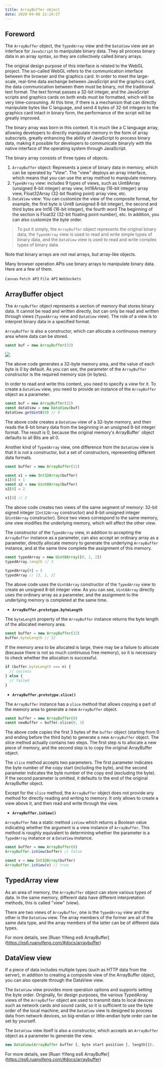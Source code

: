 ```yaml
---
title: ArrayBuffer object
date: 2020-04-08 21:24:27
---
```


## Foreword

The `ArrayBuffer` object, the `TypedArray` view and the `DataView` view are an interface for `JavaScript` to manipulate binary data. They all process binary data in an array syntax, so they are collectively called binary arrays.

The original design purpose of this interface is related to the WebGL project. The so-called WebGL refers to the communication interface between the browser and the graphics card. In order to meet the large-scale, real-time data exchange between JavaScript and the graphics card, the data communication between them must be binary, not the traditional text format. The text format passes a 32-bit integer, and the JavaScript scripts and graphics cards on both ends must be formatted, which will be very time-consuming. At this time, if there is a mechanism that can directly manipulate bytes like C language, and send 4 bytes of 32-bit integers to the graphics card intact in binary form, the performance of the script will be greatly improved.

The binary array was born in this context. It is much like a C language array, allowing developers to directly manipulate memory in the form of array subscripts, greatly enhancing the ability of JavaScript to process binary data, making it possible for developers to communicate binaryly with the native interface of the operating system through JavaScript.

The binary array consists of three types of objects.

1. `ArrayBuffer` object: Represents a piece of binary data in memory, which can be operated by "View". The "view" deploys an array interface, which means that you can use the array method to manipulate memory.
2. `TypedArray` view: includes 9 types of views, such as Uint8Array (unsigned 8-bit integer) array view, Int16Array (16-bit integer) array view, Float32Array (32-bit floating point) array view, etc.
3. `DataView` view: You can customize the view of the composite format, for example, the first byte is Uint8 (unsigned 8-bit integer), the second and third bytes are Int16 (16-bit integer), the fourth word The beginning of the section is Float32 (32-bit floating point number), etc. In addition, you can also customize the byte order.

> To put it simply, the `ArrayBuffer` object represents the original binary data, the `TypedArray` view is used to read and write simple types of binary data, and the `DataView` view is used to read and write complex types of binary data.

Note that binary arrays are not real arrays, but array-like objects.

Many browser operation APIs use binary arrays to manipulate binary data. Here are a few of them.

`Canvas` `Fetch API` `File API` `WebSockets`

## ArrayBuffer object

The `ArrayBuffer` object represents a section of memory that stores binary data. It cannot be read and written directly, but can only be read and written through views (`TypedArray` view and `DataView` view). The role of a view is to interpret binary data in a specified format.

`ArrayBuffer` is also a constructor, which can allocate a continuous memory area where data can be stored.

```js
const buf = new ArrayBuffer(32)
```

![](../../../assets/javascript/arraybuffer.png)

The above code generates a 32-byte memory area, and the value of each byte is 0 by default. As you can see, the parameter of the `ArrayBuffer` constructor is the required memory size (in bytes).

In order to read and write this content, you need to specify a view for it. To create a `DataView` view, you need to provide an instance of the `ArrayBuffer` object as a parameter.

```js
const buf = new ArrayBuffer(32)
const dataView = new DataView(buf)
dataView.getUint8(0) // 0
```

The above code creates a `DataView` view of a 32-byte memory, and then reads the 8-bit binary data from the beginning in an unsigned 8-bit integer format. The result is 0, because the original memory's ArrayBuffer` object defaults to all Bits are all 0.

Another kind of `TypedArray` view, one difference from the `DataView` view is that it is not a constructor, but a set of constructors, representing different data formats.

```js
const buffer = new ArrayBuffer(12)

const x1 = new Int32Array(buffer)
x1[0] = 1
const x2 = new Uint8Array(buffer)
x2[0] = 2

x1[0] // 2
```

The above code creates two views of the same segment of memory: 32-bit signed integer (`Int32Array` constructor) and 8-bit unsigned integer (`Uint8Array` constructor). Since two views correspond to the same memory, one view modifies the underlying memory, which will affect the other view.

The constructor of the `TypedArray` view, in addition to accepting the `ArrayBuffer` instance as a parameter, can also accept an ordinary array as a parameter, directly allocate memory to generate the underlying `ArrayBuffer` instance, and at the same time complete the assignment of this memory.

```js
const typedArray = new Uint8Array([0, 1, 2])
typedArray.length // 3

typedArray[0] = 5
typedArray // [5, 1, 2]
```

The above code uses the `Uint8Array` constructor of the `TypedArray` view to create an unsigned 8-bit integer view. As you can see, `Uint8Array` directly uses the ordinary array as a parameter, and the assignment to the underlying memory is completed at the same time.

- **`ArrayBuffer.prototype.byteLength`**

The `byteLength` property of the `ArrayBuffer` instance returns the byte length of the allocated memory area.

```js
const buffer = new ArrayBuffer(32)
buffer.byteLength // 32
```

If the memory area to be allocated is large, there may be a failure to allocate (because there is not so much continuous free memory), so it is necessary to check whether the allocation is successful.

```js
if (buffer.byteLength === n) {
  // success
} else {
  // failed
}
```

- **`ArrayBuffer.prototype.slice()`**

The `ArrayBuffer` instance has a `slice` method that allows copying a part of the memory area to generate a new `ArrayBuffer` object.

```js
const buffer = new ArrayBuffer(8)
const newBuffer = buffer.slice(0, 3)
```

The above code copies the first 3 bytes of the `buffer` object (starting from 0 and ending before the third byte) to generate a new `ArrayBuffer` object. The slice method actually contains two steps. The first step is to allocate a new piece of memory, and the second step is to copy the original ArrayBuffer object.

The `slice` method accepts two parameters. The first parameter indicates the byte number of the copy start (including the byte), and the second parameter indicates the byte number of the copy end (excluding the byte). If the second parameter is omitted, it defaults to the end of the original ArrayBuffer object.

Except for the `slice` method, the `ArrayBuffer` object does not provide any method for directly reading and writing to memory. It only allows to create a view above it, and then read and write through the view.

- **`ArrayBuffer.isView()`**

`ArrayBuffer` has a static method `isView` which returns a Boolean value indicating whether the argument is a view instance of `ArrayBuffer`. This method is roughly equivalent to determining whether the parameter is a `TypedArray` instance or a `DataView` instance.

```js
const buffer = new ArrayBuffer(8)
ArrayBuffer.isView(buffer) // false

const v = new Int32Array(buffer)
ArrayBuffer.isView(v) // true
```

## TypedArray view

As an area of ​​memory, the `ArrayBuffer` object can store various types of data. In the same memory, different data have different interpretation methods, this is called "view" (view).

There are two views of `ArrayBuffer`, one is the `TypedArray` view and the other is the `DataView` view. The array members of the former are all of the same data type, and the array members of the latter can be of different data types.

For more details, see [Ruan Yifeng es6 ArrayBuffer] (https://es6.ruanyifeng.com/#docs/arraybuffer)

## DataView view

If a piece of data includes multiple types (such as HTTP data from the server), in addition to creating a composite view of the ArrayBuffer object, you can also operate through the DataView view.

The `DataView` view provides more operation options and supports setting the byte order. Originally, for design purposes, the various TypedArray views of the `ArrayBuffer` object are used to transmit data to local devices such as network cards and sound cards, so it is sufficient to use the byte order of the local machine; and the `DataView` view Is designed to process data from network devices, so big-endian or little-endian byte order can be set by yourself.

The `DataView` view itself is also a constructor, which accepts an `ArrayBuffer` object as a parameter to generate the view.

```js
new DataView(ArrayBuffer buffer [, byte start position [, length]]);
```

For more details, see [Ruan Yifeng es6 ArrayBuffer] (https://es6.ruanyifeng.com/#docs/arraybuffer)
